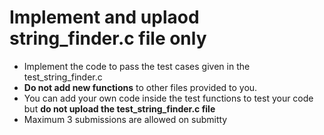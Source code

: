# Implement and uplaod string_finder.c file only
* Implement the code to pass the test cases given in the test_string_finder.c
* **Do not add new functions** to other files provided to you.
* You can add your own code inside the test functions to test your code but **do not upload the test_string_finder.c file**
* Maximum 3 submissions are allowed on submitty
